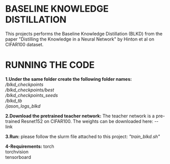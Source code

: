 # BASELINE KNOWLEDGE DISTILLATION
This projects performs the Baseline Knowledge Distillation (BLKD) from the paper "Distilling the Knowledge in a Neural Network" by Hinton et al on CIFAR100 dataset. 

# RUNNING THE CODE
**1.Under the same folder create the following folder names:** \
*/blkd_checkpoints* \
*/blkd_checkpoints/best* \
*/blkd_checkpoints_seeds* \
*/blkd_tb* \
*/jason_logs_blkd* 

**2.Download the pretrained teacher network:**
The teacher network is a pre-trained Resnet152 on CIFAR100. The weights can be downloaded here: --link

**3.Run:**
please follow the slurm file attached to this project: *"train_blkd.sh"*

**4-Requirements:**
torch\
torchvision\
tensorboard
